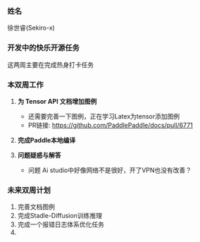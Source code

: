 ### 姓名

徐世睿(Sekiro-x)

### 开发中的快乐开源任务

这两周主要在完成热身打卡任务

### 本双周工作

1. **为 Tensor API 文档增加图例**

   - 还需要完善一下图例，正在学习Latex为tensor添加图例
   - PR链接: https://github.com/PaddlePaddle/docs/pull/6771

2. **完成Paddle本地编译**


3. **问题疑惑与解答**

   - 问题 Ai studio中好像网络不是很好，开了VPN也没有改善？

### 未来双周计划

1. 完善文档图例
2. 完成Stadle-Diffusion训练推理
3. 完成一个报错日志体系优化任务
4. 